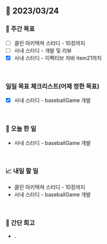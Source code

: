## 📅 2023/03/24


### 👏 주간 목표

- [ ] 클린 아키텍쳐 스터디 - 10장까지
- [ ] 사내 스터디 - 개발 및 리뷰
- [x] 사내 스터디 - 이펙티브 자바 item21까지

<br/>

### 일일 목표 체크리스트(어제 정한 목표)

- [x] 사내 스터디 - baseballGame 개발

<br/>

### 💯 오늘 한 일

- 사내 스터디 - baseballGame 개발

<br/>

### 📈 내일 할 일

- 클린 아키텍쳐 스터디 - 10장까지
- 사내 스터디 - baseballGame 개발
  
<br/>

### 🤔 간단 회고

- .
 
